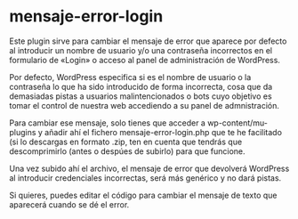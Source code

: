 # mensaje-error-login
Este plugin sirve para cambiar el mensaje de error que aparece por defecto al introducir un nombre de usuario y/o una contraseña incorrectos en el formulario de «Login» o acceso al panel de administración de WordPress.

Por defecto, WordPress especifica si es el nombre de usuario o la contraseña lo que ha sido introducido de forma incorrecta, cosa que da demasiadas pistas a usuarios malintencionados o bots cuyo objetivo es tomar el control de nuestra web accediendo a su panel de admnistración.

Para cambiar ese mensaje, solo tienes que acceder a wp-content/mu-plugins y añadir ahí el fichero mensaje-error-login.php que te he facilitado (si lo descargas en formato .zip, ten en cuenta que tendrás que descomprimirlo (antes o despúes de subirlo) para que funcione.

Una vez subido ahí el archivo, el mensaje de error que devolverá WordPress al introducir credenciales incorrectas, será más genérico y no dará pistas.

Si quieres, puedes editar el código para cambiar el mensaje de texto que aparecerá cuando se dé el error.
